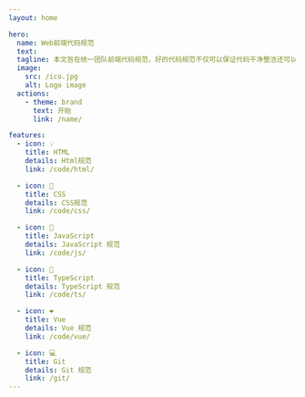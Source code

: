 ```yaml
---
layout: home

hero:
  name: Web前端代码规范
  text:
  tagline: 本文旨在统一团队前端代码规范，好的代码规范不仅可以保证代码干净整洁还可以极大的降低代码出错的概率。
  image:
    src: /ico.jpg
    alt: Logo image
  actions:
    - theme: brand
      text: 开始
      link: /name/

features:
  - icon: 💡
    title: HTML
    details: Html规范
    link: /code/html/

  - icon: 🌈
    title: CSS
    details: CSS规范
    link: /code/css/

  - icon: 👑
    title: JavaScript
    details: JavaScript 规范
    link: /code/js/

  - icon: 👕
    title: TypeScript
    details: TypeScript 规范
    link: /code/ts/

  - icon: ❤
    title: Vue
    details: Vue 规范
    link: /code/vue/

  - icon: 💻
    title: Git
    details: Git 规范
    link: /git/
---
```

